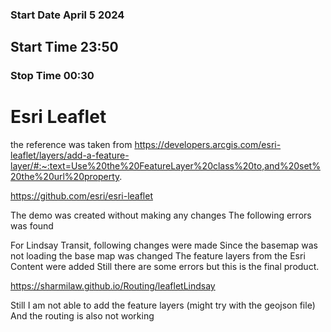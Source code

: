 ### Start Date April 5 2024
## Start Time 23:50 
### Stop Time 00:30 

#  Esri Leaflet
the reference was taken from 
https://developers.arcgis.com/esri-leaflet/layers/add-a-feature-layer/#:~:text=Use%20the%20FeatureLayer%20class%20to,and%20set%20the%20url%20property.

https://github.com/esri/esri-leaflet

The demo was created without making any changes
The following errors was found

For Lindsay Transit, following changes were made
Since the basemap was not loading the base map was changed
The feature layers from the Esri Content were added
Still there are some errors but this is the final product.

https://sharmilaw.github.io/Routing/leafletLindsay

Still I am not able to add the feature layers 
(might try with the geojson file) 
And the routing is also not working 
